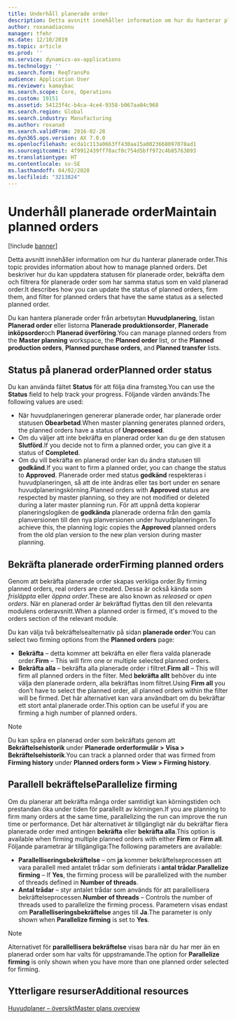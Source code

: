 ```yaml
---
title: Underhåll planerade order
description: Detta avsnitt innehåller information om hur du hanterar planerade order. Det beskriver hur du kan uppdatera statusen för planerade order, bekräfta dem och filtrera för planerade order som har samma status som en vald planerad order.
author: roxanadiaconu
manager: tfehr
ms.date: 12/10/2019
ms.topic: article
ms.prod: ''
ms.service: dynamics-ax-applications
ms.technology: ''
ms.search.form: ReqTransPo
audience: Application User
ms.reviewer: kamaybac
ms.search.scope: Core, Operations
ms.custom: 19151
ms.assetid: 54123f4c-b4ca-4ce4-9358-b067aa04c968
ms.search.region: Global
ms.search.industry: Manufacturing
ms.author: roxanad
ms.search.validFrom: 2016-02-28
ms.dyn365.ops.version: AX 7.0.0
ms.openlocfilehash: ecda1c113a0663ff430aa15a0023668097078ad1
ms.sourcegitcommit: 4f9912439ff78acf0c754d5bff972c4b85763093
ms.translationtype: HT
ms.contentlocale: sv-SE
ms.lasthandoff: 04/02/2020
ms.locfileid: "3213824"
---
```

# <a name="maintain-planned-orders"></a><span data-ttu-id="88fcc-104">Underhåll planerade order</span><span class="sxs-lookup"><span data-stu-id="88fcc-104">Maintain planned orders</span></span>

[!include [banner](../includes/banner.md)]

<span data-ttu-id="88fcc-105">Detta avsnitt innehåller information om hur du hanterar planerade order.</span><span class="sxs-lookup"><span data-stu-id="88fcc-105">This topic provides information about how to manage planned orders.</span></span> <span data-ttu-id="88fcc-106">Det beskriver hur du kan uppdatera statusen för planerade order, bekräfta dem och filtrera för planerade order som har samma status som en vald planerad order.</span><span class="sxs-lookup"><span data-stu-id="88fcc-106">It describes how you can update the status of planned orders, firm them, and filter for planned orders that have the same status as a selected planned order.</span></span>

<span data-ttu-id="88fcc-107">Du kan hantera planerade order från arbetsytan **Huvudplanering**, listan **Planerad order** eller listorna **Planerade produktionsorder**, **Planerade inköpsorder**och **Planerad överföring**.</span><span class="sxs-lookup"><span data-stu-id="88fcc-107">You can manage planned orders from the **Master planning** workspace, the **Planned order** list, or the **Planned production orders**, **Planned purchase orders**, and **Planned transfer** lists.</span></span> 

## <a name="planned-order-status"></a><span data-ttu-id="88fcc-108">Status på planerad order</span><span class="sxs-lookup"><span data-stu-id="88fcc-108">Planned order status</span></span>
<span data-ttu-id="88fcc-109">Du kan använda fältet **Status** för att följa dina framsteg.</span><span class="sxs-lookup"><span data-stu-id="88fcc-109">You can use the **Status** field to help track your progress.</span></span> <span data-ttu-id="88fcc-110">Följande värden används:</span><span class="sxs-lookup"><span data-stu-id="88fcc-110">The following values are used:</span></span>

-   <span data-ttu-id="88fcc-111">När huvudplaneringen genererar planerade order, har planerade order statusen **Obearbetad**.</span><span class="sxs-lookup"><span data-stu-id="88fcc-111">When master planning generates planned orders, the planned orders have a status of **Unprocessed**.</span></span>
-   <span data-ttu-id="88fcc-112">Om du väljer att inte bekräfta en planerad order kan du ge den statusen **Slutförd**.</span><span class="sxs-lookup"><span data-stu-id="88fcc-112">If you decide not to firm a planned order, you can give it a status of **Completed**.</span></span>
-   <span data-ttu-id="88fcc-113">Om du vill bekräfta en planerad order kan du ändra statusen till **godkänd**.</span><span class="sxs-lookup"><span data-stu-id="88fcc-113">If you want to firm a planned order, you can change the status to **Approved**.</span></span> <span data-ttu-id="88fcc-114">Planerade order med status **godkänd** respekteras i huvudplaneringen, så att de inte ändras eller tas bort under en senare huvudplaneringskörning.</span><span class="sxs-lookup"><span data-stu-id="88fcc-114">Planned orders with **Approved** status are respected by master planning, so they are not modified or deleted during a later master planning run.</span></span> <span data-ttu-id="88fcc-115">För att uppnå detta kopierar planeringslogiken de **godkända** planerade orderna från den gamla planversionen till den nya planversionen under huvudplaneringen.</span><span class="sxs-lookup"><span data-stu-id="88fcc-115">To achieve this, the planning logic copies the **Approved** planned orders from the old plan version to the new plan version during master planning.</span></span>

## <a name="firming-planned-orders"></a><span data-ttu-id="88fcc-116">Bekräfta planerade order</span><span class="sxs-lookup"><span data-stu-id="88fcc-116">Firming planned orders</span></span> 
<span data-ttu-id="88fcc-117">Genom att bekräfta planerade order skapas verkliga order.</span><span class="sxs-lookup"><span data-stu-id="88fcc-117">By firming planned orders, real orders are created.</span></span> <span data-ttu-id="88fcc-118">Dessa är också kända som *frisläppta* eller *öppna order*.</span><span class="sxs-lookup"><span data-stu-id="88fcc-118">These are also known as *released* or *open orders*.</span></span> <span data-ttu-id="88fcc-119">När en planerad order är bekräftad flyttas den till den relevanta modulens orderavsnitt.</span><span class="sxs-lookup"><span data-stu-id="88fcc-119">When a planned order is firmed, it's moved to the orders section of the relevant module.</span></span>

<span data-ttu-id="88fcc-120">Du kan välja två bekräftelsealternativ på sidan **planerade order**:</span><span class="sxs-lookup"><span data-stu-id="88fcc-120">You can select two firming options from the **Planned orders** page:</span></span>

-   <span data-ttu-id="88fcc-121">**Bekräfta** – detta kommer att bekräfta en eller flera valda planerade order.</span><span class="sxs-lookup"><span data-stu-id="88fcc-121">**Firm** – This will firm one or multiple selected planned orders.</span></span>
-   <span data-ttu-id="88fcc-122">**Bekräfta alla** – bekräfta alla planerade order i filtret.</span><span class="sxs-lookup"><span data-stu-id="88fcc-122">**Firm all** – This will firm all planned orders in the filter.</span></span> <span data-ttu-id="88fcc-123">Med **bekräfta allt** behöver du inte välja den planerade ordern, alla bekräftas inom filtret.</span><span class="sxs-lookup"><span data-stu-id="88fcc-123">Using **Firm all** you don’t have to select the planned order, all planned orders within the filter will be firmed.</span></span> <span data-ttu-id="88fcc-124">Det här alternativet kan vara användbart om du bekräftar ett stort antal planerade order.</span><span class="sxs-lookup"><span data-stu-id="88fcc-124">This option can be useful if you are firming a high number of planned orders.</span></span>

> [!NOTE]
> <span data-ttu-id="88fcc-125">Du kan spåra en planerad order som bekräftats genom att **Bekräftelsehistorik** under **Planerade orderformulär > Visa > Bekräftelsehistorik**.</span><span class="sxs-lookup"><span data-stu-id="88fcc-125">You can track a planned order that was firmed from **Firming history** under **Planned orders form > View > Firming history**.</span></span>

## <a name="parallelize-firming"></a><span data-ttu-id="88fcc-126">Parallell bekräftelse</span><span class="sxs-lookup"><span data-stu-id="88fcc-126">Parallelize firming</span></span>
<span data-ttu-id="88fcc-127">Om du planerar att bekräfta många order samtidigt kan körningstiden och prestandan öka under tiden för parallellt av körningen.</span><span class="sxs-lookup"><span data-stu-id="88fcc-127">If you are planning to firm many orders at the same time, parallelizing the run can improve the run time or performance.</span></span> <span data-ttu-id="88fcc-128">Det här alternativet är tillgängligt när du bekräftar flera planerade order med antingen **bekräfta** eller **bekräfta alla**.</span><span class="sxs-lookup"><span data-stu-id="88fcc-128">This option is available when firming multiple planned orders with either **Firm** or **Firm all**.</span></span> <span data-ttu-id="88fcc-129">Följande parametrar är tillgängliga:</span><span class="sxs-lookup"><span data-stu-id="88fcc-129">The following parameters are available:</span></span>

-   <span data-ttu-id="88fcc-130">**Parallelliseringsbekräftelse** – om **ja** kommer bekräftelseprocessen att vara parallell med antalet trådar som definierats i **antal trådar**.</span><span class="sxs-lookup"><span data-stu-id="88fcc-130">**Parallelize firming** – If **Yes**, the firming process will be parallelized with the number of threads defined in **Number of threads**.</span></span>
-   <span data-ttu-id="88fcc-131">**Antal trådar** – styr antalet trådar som används för att parallellisera bekräftelseprocessen.</span><span class="sxs-lookup"><span data-stu-id="88fcc-131">**Number of threads** – Controls the number of threads used to parallelize the firming process.</span></span> <span data-ttu-id="88fcc-132">Parametern visas endast om **Parallelliseringsbekräftelse** anges till **Ja**.</span><span class="sxs-lookup"><span data-stu-id="88fcc-132">The parameter is only shown when **Parallelize firming** is set to **Yes**.</span></span>

> [!NOTE]
> <span data-ttu-id="88fcc-133">Alternativet för **parallellisera bekräftelse** visas bara när du har mer än en planerad order som har valts för uppstramande.</span><span class="sxs-lookup"><span data-stu-id="88fcc-133">The option for **Parallelize firming** is only shown when you have more than one planned order selected for firming.</span></span>

<a name="additional-resources"></a><span data-ttu-id="88fcc-134">Ytterligare resurser</span><span class="sxs-lookup"><span data-stu-id="88fcc-134">Additional resources</span></span>
--------

[<span data-ttu-id="88fcc-135">Huvudplaner – översikt</span><span class="sxs-lookup"><span data-stu-id="88fcc-135">Master plans overview</span></span>](master-plans.md)



